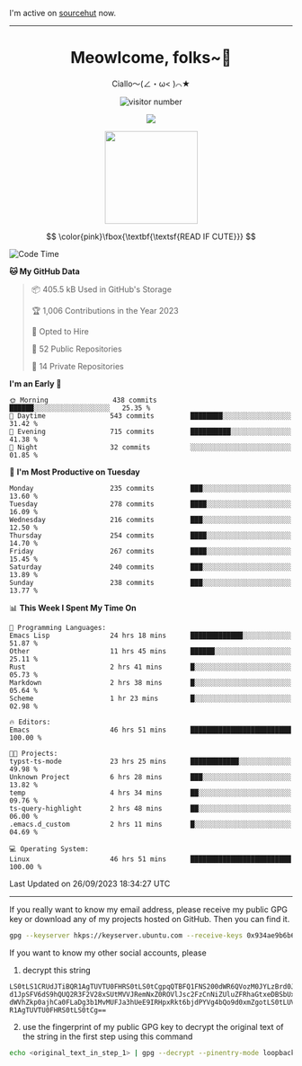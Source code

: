 I'm active on [sourcehut](https://sr.ht/~meow_king/) now. 

---

<div align="center">
  <h1>Meowlcome, folks~👋</h1>
  <p>Ciallo～(∠・ω< )⌒★</p>
</div>

<p align="center">
  <img src="https://count.getloli.com/get/@Ziqi-Yang?theme=rule34" alt="visitor number" />
</p>

<p align="center">
  <img src="https://skillicons.dev/icons?i=rust,c,py,flutter,go,java,js,bash,linux,emacs" />
</p>
<p align="center">
  <img height="165" src="https://github-readme-stats.vercel.app/api?username=Ziqi-Yang&show_icons=true&include_all_commits=true&hide_border=true" />
</p>

$$
\color{pink}\fbox{\textbf{\textsf{READ IF CUTE}}}
$$

<!--START_SECTION:waka-->
![Code Time](http://img.shields.io/badge/Code%20Time-1%2C574%20hrs%2056%20mins-blue)

**🐱 My GitHub Data** 

> 📦 405.5 kB Used in GitHub's Storage 
 > 
> 🏆 1,006 Contributions in the Year 2023
 > 
> 💼 Opted to Hire
 > 
> 📜 52 Public Repositories 
 > 
> 🔑 14 Private Repositories 
 > 
**I'm an Early 🐤** 

```text
🌞 Morning                438 commits         ██████░░░░░░░░░░░░░░░░░░░   25.35 % 
🌆 Daytime                543 commits         ████████░░░░░░░░░░░░░░░░░   31.42 % 
🌃 Evening                715 commits         ██████████░░░░░░░░░░░░░░░   41.38 % 
🌙 Night                  32 commits          ░░░░░░░░░░░░░░░░░░░░░░░░░   01.85 % 
```
📅 **I'm Most Productive on Tuesday** 

```text
Monday                   235 commits         ███░░░░░░░░░░░░░░░░░░░░░░   13.60 % 
Tuesday                  278 commits         ████░░░░░░░░░░░░░░░░░░░░░   16.09 % 
Wednesday                216 commits         ███░░░░░░░░░░░░░░░░░░░░░░   12.50 % 
Thursday                 254 commits         ████░░░░░░░░░░░░░░░░░░░░░   14.70 % 
Friday                   267 commits         ████░░░░░░░░░░░░░░░░░░░░░   15.45 % 
Saturday                 240 commits         ███░░░░░░░░░░░░░░░░░░░░░░   13.89 % 
Sunday                   238 commits         ███░░░░░░░░░░░░░░░░░░░░░░   13.77 % 
```


📊 **This Week I Spent My Time On** 

```text
💬 Programming Languages: 
Emacs Lisp               24 hrs 18 mins      █████████████░░░░░░░░░░░░   51.87 % 
Other                    11 hrs 45 mins      ██████░░░░░░░░░░░░░░░░░░░   25.11 % 
Rust                     2 hrs 41 mins       █░░░░░░░░░░░░░░░░░░░░░░░░   05.73 % 
Markdown                 2 hrs 38 mins       █░░░░░░░░░░░░░░░░░░░░░░░░   05.64 % 
Scheme                   1 hr 23 mins        █░░░░░░░░░░░░░░░░░░░░░░░░   02.98 % 

🔥 Editors: 
Emacs                    46 hrs 51 mins      █████████████████████████   100.00 % 

🐱‍💻 Projects: 
typst-ts-mode            23 hrs 25 mins      ████████████░░░░░░░░░░░░░   49.98 % 
Unknown Project          6 hrs 28 mins       ███░░░░░░░░░░░░░░░░░░░░░░   13.82 % 
temp                     4 hrs 34 mins       ██░░░░░░░░░░░░░░░░░░░░░░░   09.76 % 
ts-query-highlight       2 hrs 48 mins       ██░░░░░░░░░░░░░░░░░░░░░░░   06.00 % 
.emacs.d_custom          2 hrs 11 mins       █░░░░░░░░░░░░░░░░░░░░░░░░   04.69 % 

💻 Operating System: 
Linux                    46 hrs 51 mins      █████████████████████████   100.00 % 
```


 Last Updated on 26/09/2023 18:34:27 UTC
<!--END_SECTION:waka-->

-----

If you really want to know my email address, please receive my public GPG key or download any of my projects hosted on GitHub. Then you can find it. 
```bash
gpg --keyserver hkps://keyserver.ubuntu.com --receive-keys 0x934ae9b6b6e9ff34
```
If you want to know my other social accounts, please
1) decrypt this string
```
LS0tLS1CRUdJTiBQR1AgTUVTU0FHRS0tLS0tCgpqQTBFQ1FNS200dWR6QVozM0JYLzBrd0JNU0Ru
d1JpSFV6dS9hQUQ2R3F2V28xSUtMVVJRemNxZ0ROVlJsc2FzCnNiZUluZFRhaGtxeDBSbUxEajVq
dWVhZkp0ajhCa0FLaDg3b1MvMUFJa3hUeE9IRHpxRkt6bjdPYVg4bQo9d0xmZgotLS0tLUVORCBQ
R1AgTUVTU0FHRS0tLS0tCg==
```
2) use the fingerprint of my public GPG key to decrypt the original text of the string in the first step using this command
```bash
echo <original_text_in_step_1> | gpg --decrypt --pinentry-mode loopback --armor
```


